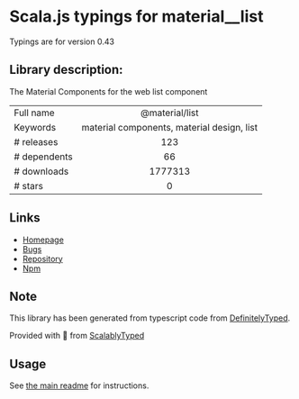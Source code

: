
# Scala.js typings for material__list

Typings are for version 0.43

## Library description:
The Material Components for the web list component

|                    |                 |
| ------------------ | :-------------: |
| Full name          | @material/list |
| Keywords           | material components, material design, list |
| # releases         | 123 |
| # dependents       | 66 |
| # downloads        | 1777313 |
| # stars            | 0 |

## Links
- [Homepage](https://github.com/material-components/material-components-web#readme)
- [Bugs](https://github.com/material-components/material-components-web/issues)
- [Repository](https://github.com/material-components/material-components-web)
- [Npm](https://www.npmjs.com/package/%40material%2Flist)
    


## Note
This library has been generated from typescript code from [DefinitelyTyped](https://definitelytyped.org).

Provided with :purple_heart: from [ScalablyTyped](https://github.com/oyvindberg/ScalablyTyped)

## Usage
See [the main readme](../../readme.md) for instructions.


